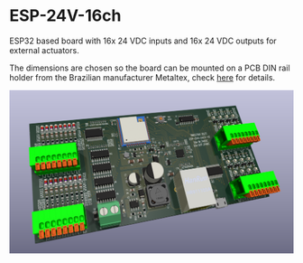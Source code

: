 # ESP-24V-16ch
ESP32 based board with 16x 24 VDC inputs and 16x 24 VDC outputs for external actuators.

The dimensions are chosen so the board can be mounted on a PCB DIN rail holder from the Brazilian manufacturer Metaltex, check [here](https://www.metaltex.com.br/produtos/componentes/suportes/sp7-suporte-para-montagem-de-placa-de-circuito-impresso-em-trilho-din) for details.

![alt text](https://github.com/thermseekr/ESP-24v-16ch/blob/main/V2/ESP-24v-16ch-V2.png "ESP-24v-8ch")
